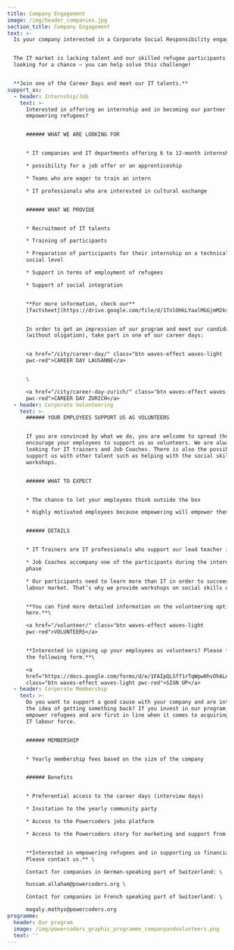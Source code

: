 ```yaml
---
title: Company Engagement
image: /img/header_companies.jpg
section_title: Company Engagement
text: >-
  Is your company interested in a Corporate Social Responsibility engagement?


  The IT market is lacking talent and our skilled refugee participants are
  looking for a chance – you can help solve this challenge! 


  **Join one of the Career Days and meet our IT talents.**
support_as:
  - header: Internship/Job
    text: >-
      Interested in offering an internship and in becoming our partner in
      empowering refugees?


      ###### WHAT WE ARE LOOKING FOR


      * IT companies and IT departments offering 6 to 12-month internships

      * possibility for a job offer or an apprenticeship

      * Teams who are eager to train an intern

      * IT professionals who are interested in cultural exchange 


      ###### WHAT WE PROVIDE


      * Recruitment of IT talents

      * Training of participants

      * Preparation of participants for their internship on a technical and
      social level 

      * Support in terms of employment of refugees 

      * Support of social integration  


      **For more information, check our**
      [factsheet](https://drive.google.com/file/d/1TnlOHkLYaalMGGjmM2kvN6oJON3KVtpY/view). 


      In order to get an impression of our program and meet our candidates
      (without oligation), take part in one of our career days:


      <a href="/city/career-day/" class="btn waves-effect waves-light
      pwc-red">CAREER DAY LAUSANNE</a> 


      \

      <a href="/city/career-day-zurich/" class="btn waves-effect waves-light
      pwc-red">CAREER DAY ZURICH</a>
  - header: Corporate Volunteering
    text: >-
      ###### YOUR EMPLOYEES SUPPORT US AS VOLUNTEERS


      If you are convinced by what we do, you are welcome to spread the word and
      encourage your employees to support us as volunteers. We are always
      looking for IT trainers and Job Coaches. There is also the possibility to
      support us with other talent such as helping with the social skills
      workshops.  


      ###### WHAT TO EXPECT


      * The chance to let your employees think outside the box

      * Highly motivated employees because empowering will empower them


      ###### DETAILS


      * IT Trainers are IT professionals who support our lead teacher in class 

      * Job Coaches accompany one of the participants during the internship
      phase

      * Our participants need to learn more than IT in order to succeed in the
      labour market. That’s why we provide workshops on social skills etc.


      **You can find more detailed information on the volunteering options
      here.**\

      <a href="/volunteer/" class="btn waves-effect waves-light
      pwc-red">VOLUNTEERS</a>


      **Interested in signing up your employees as volunteers? Please fill in
      the following form.**\

      <a
      href="https://docs.google.com/forms/d/e/1FAIpQLSff1rTqWpw0hvOhALAy8OEbViZK43PhtbQTV9nRG4GE5g1w3Q/viewform"
      class="btn waves-effect waves-light pwc-red">SIGN UP</a>
  - header: Corporate Membership
    text: >-
      Do you want to support a good cause with your company and are intrigued by
      the idea of getting something back? If you invest in our program, you
      empower refugees and are first in line when it comes to acquiring talented
      IT labour force.


      ###### MEMBERSHIP


      * Yearly membership fees based on the size of the company


      ###### Benefits


      * Preferential access to the career days (interview days)

      * Invitation to the yearly community party

      * Access to the Powercoders jobs platform

      * Access to the Powercoders story for marketing and support from us


      **Interested in empowering refugees and in supporting us financially?
      Please contact us.** \

      Contact for companies in German-speaking part of Switzerland: \

      hussam.allaham@powercoders.org \

      Contact for companies in French speaking part of Switzerland: \

      magaly.mathys@powercoders.org
programme:
  header: Our program
  image: /img/powercoders_graphic_programme_companyandvolunteers.png
  text: ''
---
```


